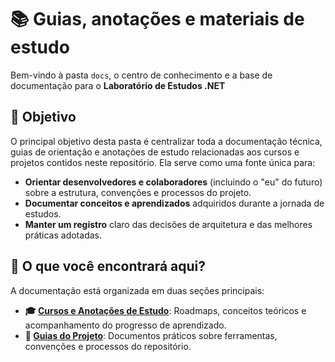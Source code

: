 # 📚 Guias, anotações e materiais de estudo

Bem-vindo à pasta `docs`, o centro de conhecimento e a base de documentação para o **Laboratório de Estudos .NET**

## 🎯 Objetivo

O principal objetivo desta pasta é centralizar toda a documentação técnica, guias de orientação e anotações de estudo relacionadas aos cursos e projetos contidos neste repositório. Ela serve como uma fonte única para:

- **Orientar desenvolvedores e colaboradores** (incluindo o "eu" do futuro) sobre a estrutura, convenções e processos do projeto.
- **Documentar conceitos e aprendizados** adquiridos durante a jornada de estudos.
- **Manter um registro** claro das decisões de arquitetura e das melhores práticas adotadas.

## 📂 O que você encontrará aqui?

A documentação está organizada em duas seções principais:

- **🎓 [Cursos e Anotações de Estudo](./courses/index.md)**: Roadmaps, conceitos teóricos e acompanhamento do progresso de aprendizado.
- **🧭 [Guias do Projeto](./guides/index.md)**: Documentos práticos sobre ferramentas, convenções e processos do repositório.

